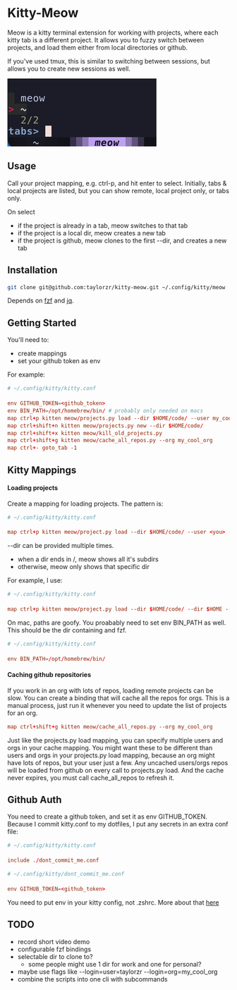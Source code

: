 # Kitty-Meow

Meow is a kitty terminal extension for working with projects, where each kitty tab is a different
project. It allows you to fuzzy switch between projects, and load them either from local directories or github.

If you've used tmux, this is similar to switching between sessions, but allows you to
create new sessions as well.

![Meow Screenshot](screenshot.png)

## Usage

Call your project mapping, e.g. ctrl-p, and hit enter to select. Initially, tabs & local projects
are listed, but you can show remote, local project only, or tabs only.

On select

- if the project is already in a tab, meow switches to that tab
- if the project is a local dir, meow creates a new tab
- if the project is github, meow clones to the first --dir, and creates a new tab

## Installation

```sh
git clone git@github.com:taylorzr/kitty-meow.git ~/.config/kitty/meow
```

Depends on [fzf](https://github.com/junegunn/fzf/) and [jq](https://github.com/stedolan/jq).

## Getting Started

You'll need to:

- create mappings
- set your github token as env

For example:

```conf
# ~/.config/kitty/kitty.conf

env GITHUB_TOKEN=<github_token>
env BIN_PATH=/opt/homebrew/bin/ # probably only needed on macs
map ctrl+p kitten meow/projects.py load --dir $HOME/code/ --user my_cool_self --org my_cool_org
map ctrl+shift+n kitten meow/projects.py new --dir $HOME/code/
map ctrl+shift+x kitten meow/kill_old_projects.py
map ctrl+shift+g kitten meow/cache_all_repos.py --org my_cool_org
map ctrl+- goto_tab -1
```

## Kitty Mappings

#### Loading projects

Create a mapping for loading projects. The pattern is:

```conf
# ~/.config/kitty/kitty.conf

map ctrl+p kitten meow/project.py load --dir $HOME/code/ --user <you> --org <github_org>
```

--dir can be provided multiple times.

- when a dir ends in /, meow shows all it's subdirs
- otherwise, meow only shows that specific dir

For example, I use:

```conf
# ~/.config/kitty/kitty.conf

map ctrl+p kitten meow/project.py load --dir $HOME/code/ --dir $HOME --dir $HOME/.config/kitty/meow --org my_cool_org
```

On mac, paths are goofy. You proabably need to set env BIN_PATH as well. This should be the dir
containing and fzf.

```conf
# ~/.config/kitty/kitty.conf

env BIN_PATH=/opt/homebrew/bin/
```

#### Caching github repositories

If you work in an org with lots of repos, loading remote projects can be slow. You can create a
binding that will cache all the repos for orgs. This is a manual process, just run it whenever you
need to update the list of projects for an org.

```conf
map ctrl+shift+g kitten meow/cache_all_repos.py --org my_cool_org
```

Just like the projects.py load mapping, you can specify multiple users and orgs in your cache mapping.
You might want these to be different than users and orgs in your projects.py load mapping, because an
org might have lots of repos, but your user just a few. Any uncached users/orgs repos will be
loaded from github on every call to projects.py load. And the cache never expires, you must call
cache_all_repos to refresh it.

## Github Auth

You need to create a github token, and set it as env GITHUB_TOKEN. Because I commit kitty.conf to my
dotfiles, I put any secrets in an extra conf file:

```conf
# ~/.config/kitty/kitty.conf

include ./dont_commit_me.conf
```

```conf
# ~/.config/kitty/dont_commit_me.conf

env GITHUB_TOKEN=<github_token>
```

You need to put env in your kitty config, not .zshrc. More about that [here](https://sw.kovidgoyal.net/kitty/faq/#things-behave-differently-when-running-kitty-from-system-launcher-vs-from-another-terminal)

## TODO

- record short video demo
- configurable fzf bindings
- selectable dir to clone to?
  - some people might use 1 dir for work and one for personal?
- maybe use flags like --login=user=taylorzr --login=org=my_cool_org
- combine the scripts into one cli with subcommands
